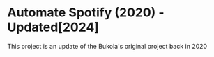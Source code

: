 # Automate Spotify (2020) - Updated[2024]
This project is an update of the Bukola's original project back in 2020
